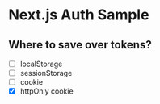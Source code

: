 # Next.js Auth Sample

## Where to save over tokens?

 - [ ] localStorage
-  [ ] sessionStorage
-  [ ] cookie
-  [x] httpOnly cookie
